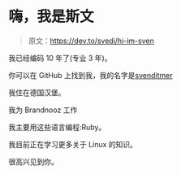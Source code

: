 # 嗨，我是斯文

> 原文：<https://dev.to/svedi/hi-im-sven>

我已经编码 10 年了(专业 3 年)。

你可以在 GitHub 上找到我，我的名字是[svenditmer](https://github.com/svendittmer)

我住在德国汉堡。

我为 Brandnooz 工作

我主要用这些语言编程:Ruby。

我目前正在学习更多关于 Linux 的知识。

很高兴见到你。